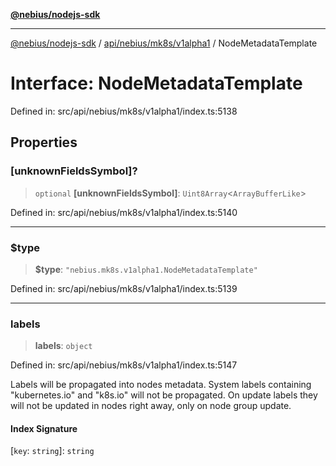 [**@nebius/nodejs-sdk**](../../../../../README.md)

***

[@nebius/nodejs-sdk](../../../../../README.md) / [api/nebius/mk8s/v1alpha1](../README.md) / NodeMetadataTemplate

# Interface: NodeMetadataTemplate

Defined in: src/api/nebius/mk8s/v1alpha1/index.ts:5138

## Properties

### \[unknownFieldsSymbol\]?

> `optional` **\[unknownFieldsSymbol\]**: `Uint8Array`\<`ArrayBufferLike`\>

Defined in: src/api/nebius/mk8s/v1alpha1/index.ts:5140

***

### $type

> **$type**: `"nebius.mk8s.v1alpha1.NodeMetadataTemplate"`

Defined in: src/api/nebius/mk8s/v1alpha1/index.ts:5139

***

### labels

> **labels**: `object`

Defined in: src/api/nebius/mk8s/v1alpha1/index.ts:5147

Labels will be propagated into nodes metadata.
 System labels containing "kubernetes.io" and "k8s.io" will not be propagated.
 On update labels they will not be updated in nodes right away, only on node group update.

#### Index Signature

\[`key`: `string`\]: `string`
